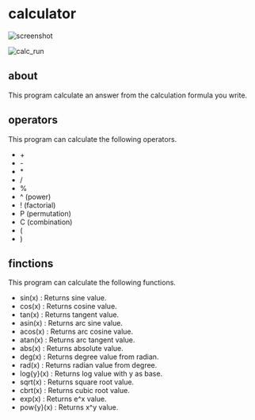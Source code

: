 # calculator

![screenshot](https://user-images.githubusercontent.com/53329734/133218457-91261d0b-5d3d-4ee8-afbd-4cbab4d1f527.png)

![calc_run](https://user-images.githubusercontent.com/53329734/77129514-9a53a380-6a97-11ea-8bdb-9c9c1be978ce.png)

## about

This program calculate an answer from the calculation formula you write.

## operators

This program can calculate the following operators.
- \+
- \-
- \*
- /
- %
- ^ (power)
- ! (factorial)
- P (permutation)
- C (combination)
- (
- )

## finctions

This program can calculate the following functions.  
- sin(x) : Returns sine value.
- cos(x) : Returns cosine value.
- tan(x) : Returns tangent value.
- asin(x) : Returns arc sine value.
- acos(x) : Returns arc cosine value.
- atan(x) : Returns arc tangent value.
- abs(x) : Returns absolute value.
- deg(x) : Returns degree value from radian.
- rad(x) : Returns radian value from degree.
- log{y}(x) : Returns log value with y as base.
- sqrt(x) : Returns square root value.
- cbrt(x) : Returns cubic root value.
- exp(x) : Returns e^x value.
- pow{y}(x) : Returns x^y value.
